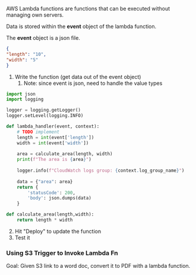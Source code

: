 AWS Lambda functions are functions that can be executed without managing own servers. 

Data is stored within the **event** object of the lambda function. 

The **event** object is a json file. 
```json
{
"length": "10", 
"width": "5"
}
```

1. Write the function (get data out of the event object)
	1. Note: since event is json, need to handle the value types 
```python 
import json
import logging

logger = logging.getLogger()
logger.setLevel(logging.INFO)

def lambda_handler(event, context):
    # TODO implement
    length = int(event['length'])
    width = int(event['width'])
    
    area = calculate_area(length, width)
    print(f"The area is {area}")
    
    logger.info(f"CloudWatch logs group: {context.log_group_name}")
    
    data = {"area": area} 
    return {
        'statusCode': 200,
        'body': json.dumps(data)
    }

def calculate_area(length,width):
    return length * width 
```
2. Hit "Deploy" to update the function 
3. Test it 


### Using S3 Trigger to Invoke Lambda Fn 

Goal: Given S3 link to a word doc, convert it to PDF with a lambda function. 



